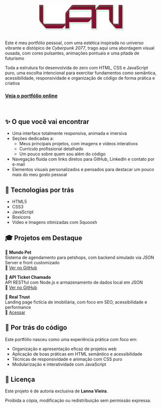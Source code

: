 <div align="center">
  <img src="src/assets/icons/Logo.svg" alt="Banner do portfólio" width="55%" />
</div>

<br>

Este é meu portfólio pessoal, com uma estética inspirada no universo vibrante e distópico de *Cyberpunk 2077*, trago aqui uma abordagem visual ousada, com cores pulsantes, animações pontuais e uma pitada de futurismo

Toda a estrutura foi desenvolvida do zero com HTML, CSS e JavaScript puro,  uma escolha intencional para exercitar fundamentos como semântica, acessibilidade, responsividade e organização de código de forma prática e criativa

### [Veja o portfólio online](https://lannavx.github.io/portfolio-lan/)

<br>

## ✨ O que você vai encontrar

- Uma interface totalmente responsiva, animada e imersiva
- Seções dedicadas a:
  - Meus principais projetos, com imagens e vídeos interativos
  - Currículo profissional detalhado
  - Um pouco sobre quem sou além do código
- Navegação fluida com links diretos para GitHub, LinkedIn e contato por e-mail
- Elementos visuais personalizados e pensados para destacar um pouco mais do meu gosto pessoal


## 🚀 Tecnologias por trás

- HTML5
- CSS3 
- JavaScript
- Boxicons 
- Vídeo e Imagens otimizadas com Squoosh


## 🎓 Projetos em Destaque

🔹 **Mundo Pet**  
Sistema de agendamento para petshops, com backend simulado via JSON Server e front customizado  
🔗 [Ver no GitHub](https://github.com/lannavx/fullstack_studies/tree/main/projeto_mundo_pet)

🔹 **API Ticket Chamado**  
API RESTful com Node.js e armazenamento de dados local em JSON  
🔗 [Ver no GitHub](https://github.com/lannavx/fullstack_studies/tree/main/projeto_api_ticket_suporte)

🔹 **Real Trust**  
Landing page fictícia de imobiliária, com foco em SEO, acessibilidade e performance  
🔗 [Acessar](https://lannavx.github.io/lp-real-trust/)


## 🧠 Por trás do código

Este portfólio nasceu como uma experiência prática com foco em:

- Organização e apresentação eficaz de projetos web
- Aplicação de boas práticas em HTML semântico e acessibilidade
- Técnicas de responsividade e animação com CSS puro
- Modularização e interatividade com JavaScript


## 📄 Licença

Este projeto é de autoria exclusiva de **Lanna Vieira**.

Proibida a cópia, modificação ou redistribuição sem permissão expressa.